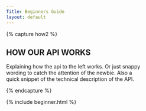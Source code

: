 ```yaml
---
Title: Beginners Guide
layout: default
---
```


{% capture how2 %}
## HOW OUR API WORKS

Explaining how the api to the left works. Or just snappy  
wording to catch the attention of the newbie. Also a  
quick snippet of the technical description of the API.  

{% endcapture %}


{% include beginner.html %}